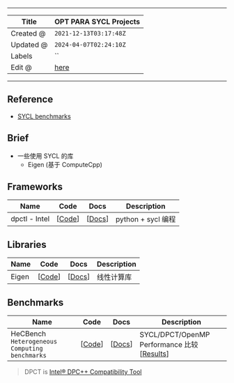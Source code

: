 -----

| Title     | OPT PARA SYCL Projects                            |
| --------- | ------------------------------------------------- |
| Created @ | `2021-12-13T03:17:48Z`                            |
| Updated @ | `2024-04-07T02:24:10Z`                            |
| Labels    | \`\`                                              |
| Edit @    | [here](https://github.com/junxnone/opt/issues/17) |

-----

## Reference

  - [SYCL benchmarks](https://sycl.tech/projects/)

## Brief

  - 一些使用 SYCL 的库
      - Eigen (基于 ComputeCpp)

## Frameworks

| Name          | Code                                             | Docs                                                              | Description      |
| ------------- | ------------------------------------------------ | ----------------------------------------------------------------- | ---------------- |
| dpctl - Intel | \[[Code](https://github.com/IntelPython/dpctl)\] | \[[Docs](https://intelpython.github.io/dpctl/latest/index.html)\] | python + sycl 编程 |

## Libraries

| Name  | Code                                          | Docs                                                             | Description |
| ----- | --------------------------------------------- | ---------------------------------------------------------------- | ----------- |
| Eigen | \[[Code](https://gitlab.com/libeigen/eigen)\] | \[[Docs](http://eigen.tuxfamily.org/index.php?title=Main_Page)\] | 线性计算库       |

## Benchmarks

| Name                                          | Code                                             | Docs                                                                                                                                      | Description                                                                                                       |
| --------------------------------------------- | ------------------------------------------------ | ----------------------------------------------------------------------------------------------------------------------------------------- | ----------------------------------------------------------------------------------------------------------------- |
| HeCBench `Heterogeneous Computing benchmarks` | \[[Code](https://github.com/zjin-lcf/HeCBench)\] | \[[Docs](https://www.intel.com/content/www/us/en/developer/articles/success-story/repo-evaluating-performance-productivity-oneapi.html)\] | SYCL/DPCT/OpenMP Performance 比较 \[[Results](https://github.com/zjin-lcf/HeCBench/blob/master/results/README.md)\] |

> DPCT is [Intel® DPC++ Compatibility
> Tool](https://www.intel.com/content/www/us/en/developer/tools/oneapi/dpc-compatibility-tool.html)
